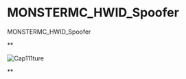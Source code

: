 # MONSTERMC_HWID_Spoofer
MONSTERMC_HWID_Spoofer

**

![Cap111ture](https://user-images.githubusercontent.com/74623428/163419512-216609a2-f558-48a3-b055-1da991dd5929.PNG)

**
